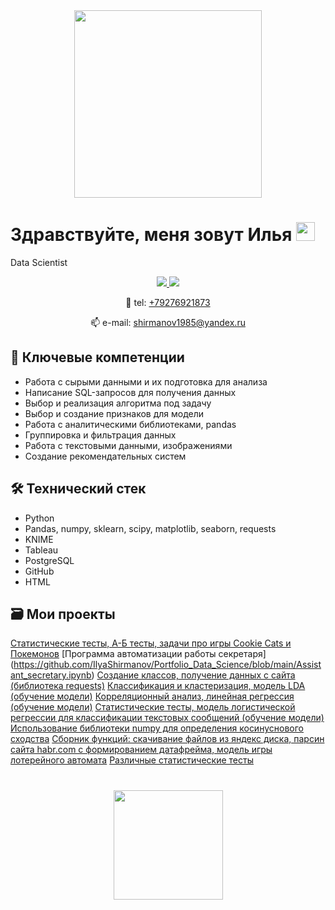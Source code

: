 <div id="header" align="center">
  <img src="https://media.giphy.com/media/qgQUggAC3Pfv687qPC/giphy.gif" width="300"/>
</div>

# Здравствуйте, меня зовут Илья <img src="https://media.giphy.com/media/hvRJCLFzcasrR4ia7z/giphy.gif" width="30">
Data Scientist


</p>

<p align='center'>
   <a href="https://vk.com/ilya_shirmanov">
       <img src="https://img.shields.io/badge/ВКОНТАКТЕ-%230077B5.svg?&style=for-the-badge&logo=VK&logoColor=white"/>
   </a>
   <a href="https://t.me/IlyaShirmanov">
       <img src="https://img.shields.io/badge/Telegram-2CA5E0?style=for-the-badge&logo=telegram&logoColor=white"/>
   </a>
<p align='center'> 
    📱 tel: <a href="tel:+79276921873">+79276921873</a>
<p align='center'>    
   📫 e-mail: <a href='mailto:ilya'>shirmanov1985@yandex.ru</a>


## 💼 Ключевые компетенции
*   Работа с сырыми данными и их подготовка для анализа
*   Написание SQL-запросов для получения данных 
*   Выбор и реализация алгоритма под задачу 
*   Выбор и создание признаков для модели
*   Работа с аналитическими библиотеками, pandas
*   Группировка и фильтрация данных
*   Работа с текстовыми данными, изображениями
*   Создание рекомендательных систем
</p>


## 🛠 Технический стек
*   Python
*   Pandas, numpy, sklearn, scipy, matplotlib, seaborn, requests
*   KNIME
*   Tableau
*   PostgreSQL
*   GitHub
*   HTML
</p>


## 🗃 Мои проекты
[Cтатистические тесты, А-Б тесты, задачи про игры Cookie Cats и Покемонов](https://github.com/IlyaShirmanov/Portfolio_Data_Science/blob/main/A_B_testing_and_stat_testing.ipynb)
[Программа автоматизации работы секретаря] (https://github.com/IlyaShirmanov/Portfolio_Data_Science/blob/main/Assistant_secretary.ipynb)
[Cоздание классов, получение данных с сайта (библиотека requests)](https://github.com/IlyaShirmanov/Portfolio_Data_Science/blob/main/Class.ipynb)
[Классификация и кластеризация, модель LDA (обучение модели)](https://github.com/IlyaShirmanov/Portfolio_Data_Science/blob/main/Classification_clustering.ipynb)
[Корреляционный анализ, линейная регрессия (обучение модели)](https://github.com/IlyaShirmanov/Portfolio_Data_Science/blob/main/Correlation_analysis.ipynb)
[Статистические тесты, модель логистической регрессии для классификации текстовых сообщений (обучение модели)](https://github.com/IlyaShirmanov/Portfolio_Data_Science/blob/main/Logistic_regression_and_stat_testing.ipynb)
[Использование библиотеки numpy для определения косинуснового сходства](https://github.com/IlyaShirmanov/Portfolio_Data_Science/blob/main/NUMPY.ipynb)
[Сборник функций: скачивание файлов из яндекс диска, парсин сайта habr.com с формированием датафрейма, модель игры лотерейного автомата](https://github.com/IlyaShirmanov/Portfolio_Data_Science/blob/main/Other.ipynb)
[Различные статистические тесты](https://github.com/IlyaShirmanov/Portfolio_Data_Science/blob/main/Statistical_analysis.ipynb)


<div align="center" style="margin: 40px 0">
   <a href="https://github.com/IlyaShirmanov/github-profile-views-counter">
       <img width="175px" src="https://komarev.com/ghpvc/?username=IlyaShirmano&color=DE002D">
   </a>
</div>
